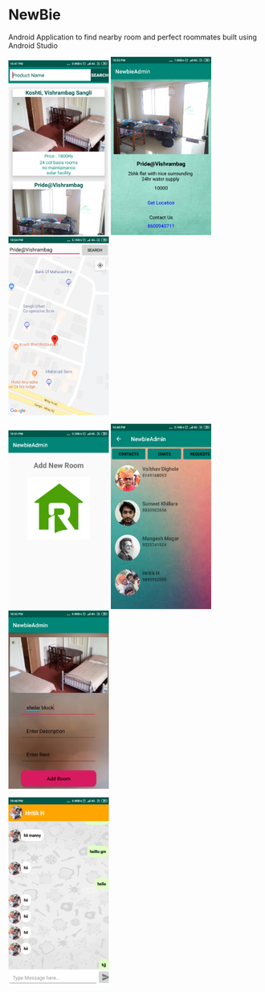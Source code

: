 # NewBie
Android Application to find nearby room and perfect roommates built using Android Studio

<img src="images/newbie1.png" width="200"> <img src="images/newbie2.png" width="200"> <img src="images/newbie3.png" width="200">

<img src="images/newbie4.png" width="200"> <img src="images/newbie6.png" width="200"> <img src="images/newbie5.png" width="200">

<img src="images/newbie7.png" width="200">

